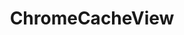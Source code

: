 ---
title: "ChromeCacheView"
description: "NirSoft utility that displays the contents of the Chrome web browser cache, allowing investigators to examine cached files and headers."
platforms: ["windows"]
categories: ["Windows Forensics", "Forensics"]
tags: ["browser-forensics", "cache-analysis", "chrome", "digital-forensics", "web-artifacts"]
url: "https://www.nirsoft.net/utils/chrome_cache_view.html"
documentation: "https://www.nirsoft.net/utils/chrome_cache_view.html"
---